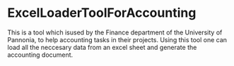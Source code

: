 # ExcelLoaderToolForAccounting

This is a tool which isused by the Finance department of the University of Pannonia, to help accounting tasks in their projects. Using this tool one can load all the neccesary data from an excel sheet and generate the accounting document.

